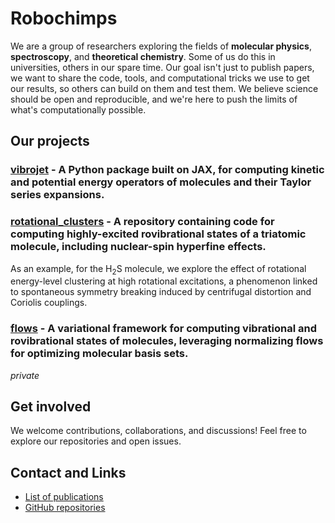 # Robochimps ![]()

We are a group of researchers exploring the fields of **molecular physics**, **spectroscopy**, and **theoretical chemistry**.
Some of us do this in universities, others in our spare time.
Our goal isn't just to publish papers, we want to share the code, tools, and computational tricks we use to get our results, so others can build on them and test them.
We believe science should be open and reproducible, and we're here to push the limits of what's computationally possible.

## Our  projects
### [vibrojet](https://github.com/robochimps/vibrojet) - A Python package built on **JAX**, for computing **kinetic** and **potential energy operators** of molecules and their **Taylor series expansions**.
### [rotational_clusters](https://github.com/robochimps/rotational_clusters) - A repository containing code for computing highly-excited rovibrational states of a triatomic molecule, including nuclear-spin hyperfine effects.
As an example, for the $\text{H}_2\text{S}$ molecule, we explore the effect of rotational energy-level clustering at high rotational excitations, a phenomenon linked to spontaneous symmetry breaking induced by centrifugal distortion and Coriolis couplings.
### [flows](https://github.com/robochimps/flows) - A variational framework for computing vibrational and rovibrational states of molecules, leveraging **normalizing flows** for optimizing molecular basis sets.
_private_

## Get involved
We welcome contributions, collaborations, and discussions!
Feel free to explore our repositories and open issues.


## Contact and Links
- [List of publications]()
- [GitHub repositories](https://github.com/robochimps)
